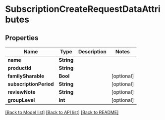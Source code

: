 # SubscriptionCreateRequestDataAttributes

## Properties
Name | Type | Description | Notes
------------ | ------------- | ------------- | -------------
**name** | **String** |  | 
**productId** | **String** |  | 
**familySharable** | **Bool** |  | [optional] 
**subscriptionPeriod** | **String** |  | [optional] 
**reviewNote** | **String** |  | [optional] 
**groupLevel** | **Int** |  | [optional] 

[[Back to Model list]](../README.md#documentation-for-models) [[Back to API list]](../README.md#documentation-for-api-endpoints) [[Back to README]](../README.md)



